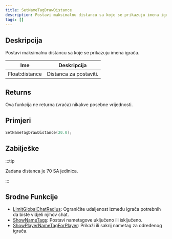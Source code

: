```yaml
---
title: SetNameTagDrawDistance
description: Postavi maksimalnu distancu sa koje se prikazuju imena igrača.
tags: []
---
```


## Deskripcija

Postavi maksimalnu distancu sa koje se prikazuju imena igrača.

| Ime            | Deskripcija            |
| -------------- | ---------------------- |
| Float:distance | Distanca za postaviti. |

## Returns

Ova funkcija ne returna (vraća) nikakve posebne vrijednosti.

## Primjeri

```c
SetNameTagDrawDistance(20.0);
```

## Zabilješke

:::tip

Zadana distanca je 70 SA jedinica.

:::

## Srodne Funkcije

- [LimitGlobalChatRadius](LimitGlobalChatRadius): Ograničite udaljenost između igrača potrebnih da biste vidjeli njihov chat.
- [ShowNameTags](ShowNameTags): Postavi nametagove uključeno ili isključeno.
- [ShowPlayerNameTagForPlayer](ShowPlayerNameTagForPlayer): Prikaži ili sakrij nametag za određenog igrača.
